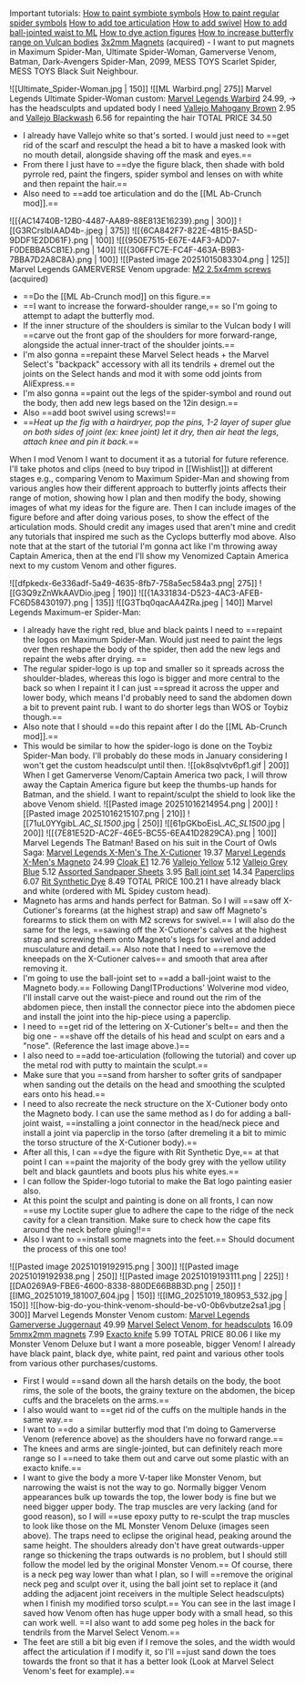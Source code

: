 Important tutorials:
[How to paint symbiote symbols](https://youtu.be/RPi2WmLPxv8) 
[How to paint regular spider symbols](https://youtu.be/xDrXjyuO5bc?si=V7qNdi77Jdu1jBp0)
[How to add toe articulation](https://www.youtube.com/shorts/4kY5DhkBpb8)
[How to add swivel](https://www.youtube.com/watch?v=bZ4SuznssNU)
[How to add ball-jointed waist to ML](https://youtube.com/clip/Ugkxd2XK4OUNRBPLnAJT3tfSCEPTaGwETTBV?si=81ftPbYu7jJLTqlz)
[How to dye action figures](https://www.youtube.com/watch?v=BEzkLFtnoEs&t=33s)
[How to increase butterfly range on Vulcan bodies](https://www.youtube.com/watch?v=GoviqGwjY5s)
[3x2mm Magnets](https://www.amazon.co.uk/MAGABALLNET-Magnets-Neodymium-Cupboard-Whiteboard/dp/B0FCMGQVV8?crid=1F72Q28205OMQ&dib=eyJ2IjoiMSJ9.UhUNYlN2tgrvvdSRksOG6GlZq8r7htEVEXl6cP2xoxNWaThiKkG-SZ4tYOGrFiimDpvYN2Jh-Pm0ypbuw9LJlShyC8heN3G3H6GR1WYxM0CFs1hrflvUvf2sUdvCOtmvcG-egHmOwfFF-8JKKE6TER_EwP3vFohZYI1KUhxNUct2L9rga6m0BccbCvnWxHplqD6Hl6Z8aK2EChykGfWyLbT-yodgp8_YcH-2JzNaRIR_5CADpsM8ObfiyWqR6XddOV5nuO95aRVxoKgsYDp_Rr25DNVgm8e-44np581xm1w.0lffeLLal5yG7PW5QkdlY0MsSNiaQHyifBRTSAuJ2tw&dib_tag=se&keywords=magnets+3x2mm&qid=1760733256&sprefix=magnets+3x2mm%2Caps%2C120&sr=8-6) (acquired) - I want to put magnets in Maximum Spider-Man, Ultimate Spider-Woman, Gamerverse Venom, Batman, Dark-Avengers Spider-Man, 2099, MESS TOYS Scarlet Spider, MESS TOYS Black Suit Neighbour.

![[Ultimate_Spider-Woman.jpg | 150]] ![[ML Warbird.png| 275]]
Marvel Legends Ultimate Spider-Woman custom:
[Marvel Legends Warbird](https://www.amazon.co.uk/Marvel-MVL-Legends-Yellow-2/dp/B0D95233ZD?crid=2VQ7D711JGFS8&dib=eyJ2IjoiMSJ9.EAutf6ifqk1OvjXHlBeEyKMP1HCvOhFIAfYswDLHRPHloDwFvBqiv9EN-GskCnwLYGGg6ht9Tcxaf3aixvUKGqQZgRW_cV1UdWmAyzcN40qGKPakBRL9iCaVOgCuI_FByxRLbTBLmaTSoAZ0bDUPmlJlPoyqTUWVr74vtw-S5d002mhraEmsUz5x_llhhVr6ana5C4VXERapAsPjq4aeApsTqcGV0XP4qkrnVFjZ8AiEBbH6MA99-EBHorzwnnZbO5-1YRz_ChJEP66fBIb3fy1fvtE-lE3EyGT-4PwE8Tg.VbhHhHSGGEd-nETjMK5rO4wuvxJMgBlyo8Dm-bpUT2g&dib_tag=se&keywords=marvel+legends+warbird&qid=1760273431&sprefix=marvel+legends+warbird%2Caps%2C118&sr=8-4) 24.99, -> has the headsculpts and updated body I need
[Vallejo Mahogany Brown](https://www.amazon.co.uk/Vallejo-Model-Color-Acrylic-Paint/dp/B000PH7P24?crid=13O6BFQ6DK79T&dib=eyJ2IjoiMSJ9._NdZkcWPNydc-uULg8JqsYc8zr8t9IiSKA3f-hqtA3Catd4dqeLfAHfQCznOXMgiv_eg0qccxlM5wcx3RzSbN0ECrStWm7ZyN_CWRWGsvc5OwkaQP-FBpnZaVVM9kb6h5tz_gkD6Qe8C6r5R0gJCTZ9WDy7SaGRCAmWh0GraVtuTg1Ex2-kvjmHAulQpt48rkY9xPaWbM0Wm3AVD69YbygTFGPURylHfojMH3JHiTN781KB3WsYYQSFzmQG42NiVjg7OBmMXyfPjMwqqKTF8IEwiKRfdxnF_y5SPq0ef64o.slCI2hy73WUy61Y_ZW70Qyua2yjRU6JqBHZslJQ8Vn8&dib_tag=se&keywords=vallejo%2Bbrown&qid=1760272850&sprefix=vallejo%2Bbrow%2Caps%2C113&sr=8-4&th=1) 2.95 and [Vallejo Blackwash](https://www.amazon.co.uk/Vallejo-Model-Color-Wash-Paints/dp/B00AOL8G8S?crid=FXUI0CRJ203W&dib=eyJ2IjoiMSJ9.BYxeG6_U7ob3g2Rxqi9xz_zeZwVId0z1rg8_wOidxRScYkkFNtXTkJtDL-STznxqQTeZcnsQ5sCWXqkmakl9q6VKDO3atcHsoO7TdFsm5n-0_OwSfoWeArMP1aeSr2RNeVryXVR8iKvwtm-STkZloLOxWCiKslj3B5H2UVJ8s8qIBA8mB2I9sR9a1dXqYwD3KeNURg1cFytfDxxTG5nMlwH8oUqJej7e-S2PNBWFaHjUUjK11nI-4HTP9rUjkmdIeP7sEom3f4gt1er79EEZDEM9JVQhpGt9lHsyqrtfzFc.9aL33NqLE5tubKNB_cVhniXmPk_PBZwwgZnRzrJE__Y&dib_tag=se&keywords=vallejo+black+wash&qid=1757174907&sprefix=vallejo+black+was%2Caps%2C108&sr=8-4) 6.56 for repainting the hair
TOTAL PRICE 34.50
- I already have Vallejo white so that's sorted. I would just need to ==get rid of the scarf and resculpt the head a bit to have a masked look with no mouth detail, alongside shaving off the mask and eyes.==
- From there I just have to ==dye the figure black, then shade with bold pyrrole red, paint the fingers, spider symbol and lenses on with white and then repaint the hair.==
- Also need to ==add toe articulation and do the [[ML Ab-Crunch mod]].==

![[{AC14740B-12B0-4487-AA89-88E813E16239}.png | 300]] ![[G3RCrsIbIAAD4b-.jpeg | 375]]
![[{6CA842F7-822E-4B15-BA5D-9DDF1E2DD61F}.png | 100]] ![[{950E7515-E67E-4AF3-ADD7-F0DEBBA5CB1E}.png | 140]] ![[{306FFC7E-FC4F-463A-B9B3-7BBA7D2A8C8A}.png | 100]] ![[Pasted image 20251015083304.png | 125]]
Marvel Legends GAMERVERSE Venom upgrade:
[M2 2.5x4mm screws](https://www.amazon.co.uk/Phillips-Machine-Screws-DIN-7985/dp/B0FBMCVY5F?crid=EX1HU8429LMM&dib=eyJ2IjoiMSJ9.QbDIN6p-9vKBZk0Kl4rR6CiPuP1n1Lqk-k4zaa9TBN2Wt4SPgsf__6HCDx99mrv533oTOvjin2BIiauBSp0keld2IqLM7GQS5fSxZ40JjAsHItoMxnnjcNpNdOovDRb633eTLST-tU_P-avymzJmhv61AYf9WDQ6nWY_AJbn5SWSY4a0exzONbWXF0kmpHMAHVqSdZN6n9d9sFkhJGpum3gupCN1Wx-fyX6AY8ge78pqXwDUvLwRyR5bva1J0gBVUaJ1NmHYXGeV0yF3MFuZXIlj8A_QVx6l4HjkvXwz8a0.rFqA8aALxhiUOa8u9S0eHVslK9c3xreHD6bkumetZMg&dib_tag=se&keywords=screw+2.5+x+4mm&qid=1760648538&sprefix=screw+2.5+x+4mm%2Caps%2C111&sr=8-6) (acquired)
- ==Do the [[ML Ab-Crunch mod]] on this figure.==
- ==I want to increase the forward-shoulder range,== so I'm going to attempt to adapt the butterfly mod.
- If the inner structure of the shoulders is similar to the Vulcan body I will ==carve out the front gap of the shoulders for more forward-range, alongside the actual inner-tract of the shoulder joints.==
- I'm also gonna ==repaint these Marvel Select heads + the Marvel Select's "backpack" accessory with all its tendrils + dremel out the joints on the Select hands and mod it with some odd joints from AliExpress.== 
- I'm also gonna ==paint out the legs of the spider-symbol and round out the body, then add new legs based on the 12in design.==
- Also ==add boot swivel using screws!==
- ==*Heat up the fig with a hairdryer, pop the pins, 1-2 layer of super glue on both sides of joint (ex: knee joint) let it dry, then air heat the legs, attach knee and pin it back.*==

When I mod Venom I want to document it as a tutorial for future reference. I'll take photos and clips (need to buy tripod in [[Wishlist]]) at different stages e.g., comparing Venom to Maximum Spider-Man and showing from various angles how their different approach to butterfly joints affects their range of motion, showing how I plan and then modify the body, showing images of what my ideas for the figure are.
Then I can include images of the figure before and after doing various poses, to show the effect of the articulation mods. Should credit any images used that aren't mine and credit any tutorials that inspired me such as the Cyclops butterfly mod above.
Also note that at the start of the tutorial I'm gonna act like I'm throwing away Captain America, then at the end I'll show my Venomized Captain America next to my custom Venom and other figures.

![[dfpkedx-6e336adf-5a49-4635-8fb7-758a5ec584a3.png| 275]] ![[G3Q9zZnWkAAVDio.jpeg | 190]] ![[{1A331834-D523-4AC3-AFEB-FC6D58430197}.png | 135]] ![[G3Tbq0qacAA4ZRa.jpeg | 140]]
Marvel Legends Maximum-er Spider-Man:
- I already have the right red, blue and black paints I need to ==repaint the logos on Maximum Spider-Man. Would just need to paint the legs over then reshape the body of the spider, then add the new legs and repaint the webs after drying. ==
- The regular spider-logo is up top and smaller so it spreads across the shoulder-blades, whereas this logo is bigger and more central to the back so when I repaint it I can just ==spread it across the upper and lower body, which means I'd probably need to sand the abdomen down a bit to prevent paint rub. I want to do shorter legs than WOS or Toybiz though.==
- Also note that I should ==do this repaint after I do the [[ML Ab-Crunch mod]].==
- This would be similar to how the spider-logo is done on the Toybiz Spider-Man body.
I'll probably do these mods in January considering I won't get the custom headsculpt until then.
 ![[ok8sqlvtv6pf1.gif | 200]]
 When I get Gamerverse Venom/Captain America two pack, I will throw away the Captain America figure but keep the thumbs-up hands for Batman, and the shield. I want to repaint/sculpt the shield to look like the above Venom shield.
![[Pasted image 20251016214954.png | 200]] ![[Pasted image 20251016215107.png | 210]] ![[71uL0YYgibL._AC_SL1500_.jpg | 250]] ![[61pGKboEisL._AC_SL1500_.jpg | 200]] ![[{7E81E52D-AC2F-46E5-BC55-6EA41D2829CA}.png | 100]]
Marvel Legends The Batman! Based on his suit in the Court of Owls Saga:
[Marvel Legends X-Men's The X-Cutioner](https://www.amazon.co.uk/Marvel-Legends-X-Cutioner-Action-Figure/dp/B0CFZ9SV65?source=ps-sl-shoppingads-lpcontext&th=1) 19.37
[Marvel Legends X-Men's Magneto](https://www.amazon.co.uk/Marvel-Legends-X-Cutioner-Action-Figure/dp/B0CFZ9SV65?source=ps-sl-shoppingads-lpcontext&th=1) 24.99
[Cloak E1](https://www.aliexpress.com/item/1005007705821913.html?pdp_ext_f=%7B%22sku_id%22%3A%2212000045358476915%22%7D&sourceType=1&spm=a2g0o.wish-manage-home.0.0) 12.76
[Vallejo Yellow](https://www.amazon.co.uk/Vallejo-Model-Air-Acrylic-Paint/dp/B002U38ZQ6?crid=1FWABQI3LKNFJ&dib=eyJ2IjoiMSJ9.CNhd3yMo4YipjS_Ei3ag234GY7sfy8eI5tdqarhHx0tPzXi9UPoVCbPr3oLgm7V5hZvynh3XPZgXGSdya8NCJFvNeX-OUUoCm5m61miiVWJxNP8WC0jZYSqiySo1BOcY6uv5uJGwRjKDSyHUBDI-4mwCqw2H9pg9v6BtTKry9PLUW-MJGKbbVRX1oO0Tojrjgvm9H0UfUIBhr0vbPSV2yumb4X75P6LuAn4D031ElkoLvXI9wj0VynIGPYgwn4FAU7yn9KzFxIouUowkQHSLzlE3BOwYMWxK5-_M4oZK7mQ.Y4Y_mIOSfChET56WXiNpaqmhh4ynXR-_G1pYelzEDX0&dib_tag=se&keywords=vallejo+yellow&qid=1760647436&sprefix=vallejo+yellow%2Caps%2C114&sr=8-6) 5.12
[Vallejo Grey Blue](https://www.amazon.co.uk/Vallejo-Model-Color-Acrylic-Paint/dp/B000PH7ONE?crid=27B60LZX5KSLT&dib=eyJ2IjoiMSJ9.sP_mvEs56uvQx7OyHoWYgRLt_SiXE7IDyWtGfUgDY82QUBHk6-tSDTlEn0leCaqLRHpYoGlB_Fwa6KorSD0yd10VfPWbuKrE76_lEacAiIgcGRWyKaAVwjbC-7s4ZQYYIfIgHcBHzds3-2sdZCPh7kOW8SyuTt1jIt15Z6aVQmnMqPaPtoGkVT2CGjcbAy1k4KUcyBn9VIiQHTeLyaXXdZ3sYdgCM2hIJG8O4Ll6nGqCo-ghK1At62wILF8uKHbTp8XT6hccK1rqMOrWtIZAUk_0oR1NxnEV8rNACUlUV1M.pNlQ2OvWzEuCJqw150VqnMzZ1jE3BxiMW_u1ZUZ7F2s&dib_tag=se&keywords=vallejo+gray&qid=1760647421&sprefix=vallejo+gray%2Caps%2C117&sr=8-9) 5.12
[Assorted Sandpaper Sheets](https://www.amazon.co.uk/dp/B0B5LJFF1T?tag=b357-21&linkCode=osi&th=1&psc=1) 3.95
[Ball joint set](https://www.ebay.co.uk/itm/306544300981?chn=ps&_ul=GB&google_free_listing_action=view_item) 14.34
[Paperclips](https://www.amazon.co.uk/Q-Connect-Paperclips-Plain-Pack-1000/dp/B000NM4OES?crid=1MM02P4OTUCIX&dib=eyJ2IjoiMSJ9.hJMDRotfMLqkIuCpXfnzDg2CrML-Ox59D9VKF3oBwK6239IkmaHNqY3ng1V820y_QRcaMeK9NHIiYlB-d6uc41zU58bAi4iyO2d4P1Not7ROcJaw44l4NFPYGsbwg3sbaTl4u5TGDyE-CULKct1VlI-gClp9zLyuqnaAcWpCYuvcdS9oz6SkOjVzLa7rUS-olC7L7JyF3VhVxXfgg6tSOvFybi3ln5y-9sBvT-3vKxnpjJx7tTWIE-Avm6aj_80_bmyL8273XuuIx1VwRC_cfIS_JRF3WFE_ioIDv7BFbEs.3vBpQlonB1rHCZr5Fvntkg-gMOT31litUJUFHxC5oHc&dib_tag=se&keywords=paper+clips&qid=1760832466&sprefix=paper+clips%2Caps%2C180&sr=8-6) 6.07
[Rit Synthetic Dye](https://amzn.eu/d/1Yno7lD) 8.49
TOTAL PRICE 100.21
I have already black and white (ordered with ML Spidey custom head).
- Magneto has arms and hands perfect for Batman. So I will ==saw off X-Cutioner's forearms (at the highest strap) and saw off Magneto's forearms to stick them on with M2 screws for swivel.== I will also do the same for the legs, ==sawing off the X-Cutioner's calves at the highest strap and screwing them onto Magneto's legs for swivel and added musculature and detail.== Also note that I need to ==remove the kneepads on the X-Cutioner calves== and smooth that area after removing it.
- I'm going to use the ball-joint set to ==add a ball-joint waist to the Magneto body.== Following DangITProductions' Wolverine mod video, I'll install carve out the waist-piece and round out the rim of the abdomen piece, then install the connector piece into the abdomen piece and install the joint into the hip-piece using a paperclip.
- I need to ==get rid of the lettering on X-Cutioner's belt== and then the big one - ==shave off the details of his head and sculpt on ears and a "nose". (Reference the last image above.)==
- I also need to ==add toe-articulation (following the tutorial) and cover up the metal rod with putty to maintain the sculpt.==
- Make sure that you ==sand from harsher to softer grits of sandpaper when sanding out the details on the head and smoothing the sculpted ears onto his head.==
- I need to also recreate the neck structure on the X-Cutioner body onto the Magneto body. I can use the same method as I do for adding a ball-joint waist, ==installing a joint connector in the head/neck piece and install a joint via paperclip in the torso (after dremeling it a bit to mimic the torso structure of the X-Cutioner body).==
- After all this, I can ==dye the figure with Rit Synthetic Dye,== at that point I can ==paint the majority of the body grey with the yellow utility belt and black gauntlets and boots plus his white eyes.==
- I can follow the Spider-logo tutorial to make the Bat logo painting easier also.
- At this point the sculpt and painting is done on all fronts, I can now ==use my Loctite super glue to adhere the cape to the ridge of the neck cavity for a clean transition. Make sure to check how the cape fits around the neck before gluing!!==
- Also I want to ==install some magnets into the feet.==
Should document the process of this one too!

![[Pasted image 20251019192915.png | 300]] ![[Pasted image 20251019192938.png | 250]] ![[Pasted image 20251019193111.png | 225]]
![[DA0269A9-FBE6-4600-8338-880DE66B8B3D.png | 250]] ![[IMG_20251019_181007_604.jpg | 150]] ![[IMG_20251019_180953_532.jpg | 150]] ![[how-big-do-you-think-venom-should-be-v0-0b6vbutze2sa1.jpg | 300]]
Marvel Legends Monster Venom custom:
[Marvel Legends Gamerverse Juggernaut](https://www.amazon.co.uk/Marvel-Legends-Gamerverse-Juggernaut-Collectible/dp/B0DK7PL9KH?dib=eyJ2IjoiMSJ9.1olwgq_Tqo7JIeQvzbV8IYr3bWCBnNH-922LMX78RS_jcreTAzlkIj5TzxpJ1nXCUnAzXRuJPMrcbVOMe4d0L-Y36sAFgPUoAo9sxA39Lac7hBTlw0ZfoikywGll7eMeXZq9Z1U75a3SwS0MWCRYlRdy0Md07QtX9hLYZcWHBJtfdQHCLuuAbNDF5_HssPjRrUYS-vnJM8qlYyPEdmDNk97t_pv9KuOc6xu09_ylyQlNSebx3COoZLnwJk5vj0p4ruYKz9jk9WuBGJhgukuvGNLlZ06zwm1RFkDhVOrzRCs.wzAy8a6ULUMsaAfrpNjVd7rncgtCU7aQsX2oZviaRyg&dib_tag=se&keywords=marvel+legends+juggernaut&qid=1756930976&sr=8-3) 49.99
[Marvel Select Venom, for headsculpts](https://www.aliexpress.com/item/1005003738080161.html?spm=a2g0o.productlist.main.1.106bXAFxXAFxv5&algo_pvid=02b28397-bc9e-4957-ba00-6bcb873e61ce&algo_exp_id=02b28397-bc9e-4957-ba00-6bcb873e61ce-0&pdp_ext_f=%7B%22order%22%3A%2225%22%2C%22eval%22%3A%221%22%2C%22fromPage%22%3A%22search%22%7D&pdp_npi=6%40dis%21GBP%2116.09%2116.09%21%21%2121.00%2121.00%21%40211b65de17608913665018272e51c3%2112000026988824834%21sea%21UK%212834634728%21X%211%210%21n_tag%3A-29919%3Bd%3A936c168b%3Bm03_new_user%3A-29895&curPageLogUid=HDmgXqOQXMK8&utparam-url=scene%3Asearch%7Cquery_from%3A%7Cx_object_id%3A1005003738080161%7C_p_origin_prod%3A) 16.09
[5mmx2mm magnets](https://www.amazon.co.uk/100PCS-Magnets-Neodymium-Whiteboards-Picture/dp/B09H2W3TQZ?crid=2SF8IYABFBSG&dib=eyJ2IjoiMSJ9.LAO5h7AEh0QsntHmiz6-sXV6zNxmwSXJVcyHLyHLkDQAWeEfbBvj1W7sOsbDpBOWLuctTQklWO2n1zXU91DKJxLQPvH19lEVh68_7DR5dUxWxTxgFbYkyhcHvrgjqmxc_p7Phu4zcELJhsiQprSzet5C35JqoOaeT5WNNWaHfS9JIKIrT8LbmY7z6yRnjn2uVNUuHqALy_C6t1sY1MTlXJgBz4MXMs17mySrLylvd18ZIYiQ4jMDYg8X19JcgIgMnfdGLRHyP0-5mr3iB32v5cAJ0-gJ70VHeAZ2H3YKuhQ.zA62q2KomH9k1AX__yhB_1b8HcswupY9J1TnhAmjSxA&dib_tag=se&keywords=5mm%2Bmagnets&qid=1760893711&sprefix=5mm%2Bmagnet%2Caps%2C131&sr=8-6&th=1) 7.99
[Exacto knife](https://amzn.eu/d/dX2F4Tk) 5.99
TOTAL PRICE 80.06
I like my Monster Venom Deluxe but I want a more poseable, bigger Venom! I already have black paint, black dye, white paint, red paint and various other tools from various other purchases/customs.
- First I would ==sand down all the harsh details on the body, the boot rims, the sole of the boots, the grainy texture on the abdomen, the bicep cuffs and the bracelets on the arms.==
- I also would want to ==get rid of the cuffs on the multiple hands in the same way.==
- I want to ==do a similar butterfly mod that I'm doing to Gamerverse Venom (reference above) as the shoulders have no forward range.==
- The knees and arms are single-jointed, but can definitely reach more range so I ==need to take them out and carve out some plastic with an exacto knife.==
- I want to give the body a more V-taper like Monster Venom, but narrowing the waist is not the way to go. Normally bigger Venom appearances bulk up towards the top, the lower body is fine but we need bigger upper body. The trap muscles are very lacking (and for good reason), so I will ==use epoxy putty to re-sculpt the trap muscles to look like those on the ML Monster Venom Deluxe (images seen above). The traps need to eclipse the original head, peaking around the same height. The shoulders already don't have great outwards-upper range so thickening the traps outwards is no problem, but I should still follow the model led by the original Monster Venom.== Of course, there is a neck peg way lower than what I plan, so I will ==remove the original neck peg and sculpt over it, using the ball joint set to replace it (and adding the adjacent joint receivers in the multiple Select headsculpts) when I finish my modified torso sculpt.== You can see in the last image I saved how Venom often has huge upper body with a small head, so this can work well. ==I also want to add some peg holes in the back for tendrils from the Marvel Select Venom.==
- The feet are still a bit big even if I remove the soles, and the width would affect the articulation if I modify it, so I'll ==just sand down the toes towards the front so that it has a better look (Look at Marvel Select Venom's feet for example).==